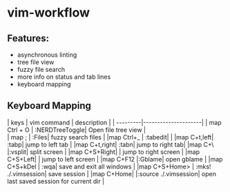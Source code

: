 # vim-workflow

## Features: 
 - asynchronous linting
 - tree file view
 - fuzzy file search
 - more info on status and tab lines
 - keyboard mapping

## Keyboard Mapping 

| keys | vim command | description | 
| ---------|---------------------|
| map Ctrl + O | :NERDTreeToggle<CR>| Open file tree view |  
| map ; | :Files<CR>| fuzzy search files |
|map Ctrl+_ | :tabedit<CR>| |
|map C+t,left| :tabp<CR>| jump to left tab |
|map C+t,right| :tabn<CR>| jump to right tab|
|map C+\ |:vsplit<CR>| split screen |
|map C+S+Right| <C-W><Right>| jump to right screen |
|map C+S+Left| <C-W><Left>| jump to left screen |
|map C+F12 |:Gblame<CR>| open gblame |
|map C+S+kDel | :wqa<CR>| save and exit all windows |
|map C+S+Home> | :mks! ./.vimsession<CR>| save session |
|map C+Home| |:source ./.vimsession<CR>| open last saved session for current dir |


